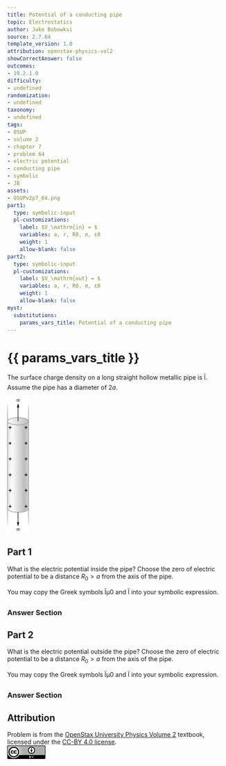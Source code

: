 ```yaml
---
title: Potential of a conducting pipe
topic: Electrostatics
author: Jake Bobowksi
source: 2.7.64
template_version: 1.0
attribution: openstax-physics-vol2
showCorrectAnswer: false
outcomes:
- 19.2.1.0
difficulty:
- undefined
randomization:
- undefined
taxonomy:
- undefined
tags:
- OSUP
- volume 2
- chapter 7
- problem 64
- electric potential
- conducting pipe
- symbolic
- JB
assets:
- OSUPv2p7_64.png
part1:
  type: symbolic-input
  pl-customizations:
    label: $V_\mathrm{in} = $
    variables: a, r, R0, σ, ε0
    weight: 1
    allow-blank: false
part2:
  type: symbolic-input
  pl-customizations:
    label: $V_\mathrm{out} = $
    variables: a, r, R0, σ, ε0
    weight: 1
    allow-blank: false
myst:
  substitutions:
    params_vars_title: Potential of a conducting pipe
---
```

# {{ params_vars_title }}
The surface charge density on a long straight hollow metallic pipe is Ï.  Assume the pipe has a diameter of $2a$.

<img src="OSUPv2p7_64.png" width=50 alt="Charged conducting pipe">

## Part 1

What is the electric potential inside the pipe?
Choose the zero of electric potential to be a distance $R_0>a$ from the axis of the pipe.

You may copy the Greek symbols Ïµ0 and Ï into your symbolic expression.

### Answer Section

## Part 2

What is the electric potential outside the pipe?
Choose the zero of electric potential to be a distance $R_0>a$ from the axis of the pipe.

You may copy the Greek symbols Ïµ0 and Ï into your symbolic expression.

### Answer Section

## Attribution

Problem is from the [OpenStax University Physics Volume 2](https://openstax.org/details/books/university-physics-volume-2) textbook, licensed under the [CC-BY 4.0 license](https://creativecommons.org/licenses/by/4.0/).<br>![Image representing the Creative Commons 4.0 BY license.](https://raw.githubusercontent.com/firasm/bits/master/by.png)
